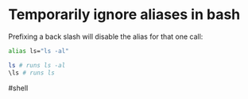 # Temporarily ignore aliases in bash

Prefixing a back slash will disable the alias for that one call:

```bash
alias ls="ls -al"

ls # runs ls -al
\ls # runs ls
```

#shell